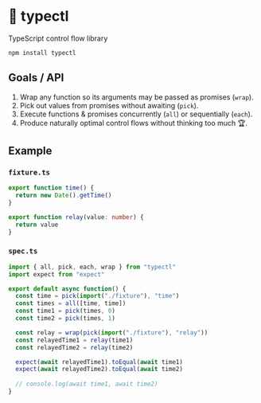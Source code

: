 # 🚰 typectl

TypeScript control flow library

```bash
npm install typectl
```

## Goals / API

1. Wrap any function so its arguments may be passed as promises (`wrap`).
2. Pick out values from promises without awaiting (`pick`).
3. Execute functions & promises concurrently (`all`) or sequentially (`each`).
4. Produce naturally optimal control flows without thinking too much 🏆.

## Example

### `fixture.ts`

```typescript
export function time() {
  return new Date().getTime()
}

export function relay(value: number) {
  return value
}
```

### `spec.ts`

```typescript
import { all, pick, each, wrap } from "typectl"
import expect from "expect"

export default async function() {
  const time = pick(import("./fixture"), "time")
  const times = all([time, time])
  const time1 = pick(times, 0)
  const time2 = pick(times, 1)

  const relay = wrap(pick(import("./fixture"), "relay"))
  const relayedTime1 = relay(time1)
  const relayedTime2 = relay(time2)

  expect(await relayedTime1).toEqual(await time1)
  expect(await relayedTime2).toEqual(await time2)
  
  // console.log(await time1, await time2)
}
```
